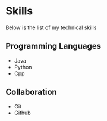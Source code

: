# Skills

Below is the list of my technical skills

## Programming Languages
- Java
- Python
- Cpp

## Collaboration
- Git
- Github
